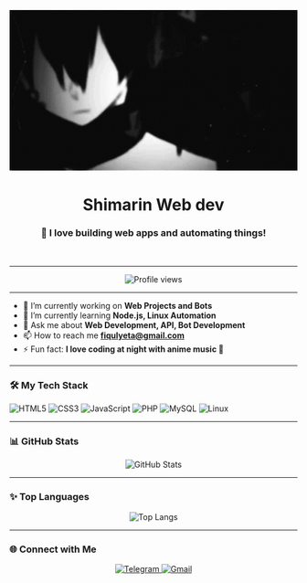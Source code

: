 
<p align="center">
  <img src="https://raw.githubusercontent.com/Yeta415/Yeta415/main/anime-male.gif" width="700" />
</p>

<h1 align="center">Shimarin Web dev</h1>
<h3 align="center">🚀 I love building web apps and automating things!</h3>

<p align="center">
  <img src="https://readme-typing-svg.demolab.com?font=Fira+Code&weight=700&size=24&pause=1000&center=true&width=435&lines=Web+Developer;Open+Source+Enthusiast;Anime+Lover;Let's+build+something+awesome!🚀" alt="" />
</p>

---

<p align="center">
  <img src="https://komarev.com/ghpvc/?username=Yeta415&label=Profile%20views&color=0e75b6&style=flat" alt="Profile views" />
</p>

---

- 🔭 I’m currently working on **Web Projects and Bots**
- 🌱 I’m currently learning **Node.js, Linux Automation**
- 💬 Ask me about **Web Development, API, Bot Development**
- 📫 How to reach me **fiqulyeta@gmail.com**
- ⚡ Fun fact: **I love coding at night with anime music 🎵**

---

### 🛠️ My Tech Stack
![HTML5](https://img.shields.io/badge/html5-%23E34F26.svg?&style=for-the-badge&logo=html5&logoColor=white)
![CSS3](https://img.shields.io/badge/css3-%231572B6.svg?&style=for-the-badge&logo=css3&logoColor=white)
![JavaScript](https://img.shields.io/badge/javascript-%23323330.svg?&style=for-the-badge&logo=javascript&logoColor=%23F7DF1E)
![PHP](https://img.shields.io/badge/php-%23777BB4.svg?&style=for-the-badge&logo=php&logoColor=white)
![MySQL](https://img.shields.io/badge/mysql-%2300f.svg?&style=for-the-badge&logo=mysql&logoColor=white)
![Linux](https://img.shields.io/badge/linux-FCC624?style=for-the-badge&logo=linux&logoColor=black)

---

### 📊 GitHub Stats
<p align="center">
  <img src="https://github-readme-stats.vercel.app/api?username=Yeta415&show_icons=true&theme=radical" alt="GitHub Stats" />
</p>

---

### ✨ Top Languages
<p align="center">
  <img src="https://github-readme-stats.vercel.app/api/top-langs/?username=Yeta415&layout=compact&theme=radical" alt="Top Langs" />
</p>

---

### 🌐 Connect with Me
<p align="center">
  <a href="https://t.me/Yedamora" target="_blank">
    <img alt="Telegram" src="https://img.shields.io/badge/Telegram-2CA5E0?style=for-the-badge&logo=telegram&logoColor=white" />
  </a>
  <a href="mailto:fiqulyeta@gmail.com" target="_blank">
    <img alt="Gmail" src="https://img.shields.io/badge/Gmail-D14836?style=for-the-badge&logo=gmail&logoColor=white" />
  </a>
</p>
